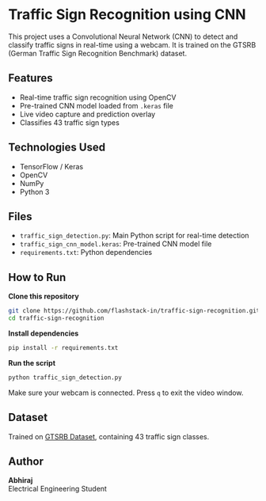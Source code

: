 #  Traffic Sign Recognition using CNN

This project uses a Convolutional Neural Network (CNN) to detect and classify traffic signs in real-time using a webcam. It is trained on the GTSRB (German Traffic Sign Recognition Benchmark) dataset.

##  Features
- Real-time traffic sign recognition using OpenCV
- Pre-trained CNN model loaded from `.keras` file
- Live video capture and prediction overlay
- Classifies 43 traffic sign types

##  Technologies Used
- TensorFlow / Keras
- OpenCV
- NumPy
- Python 3

##  Files
- `traffic_sign_detection.py`: Main Python script for real-time detection
- `traffic_sign_cnn_model.keras`: Pre-trained CNN model file
- `requirements.txt`: Python dependencies

##  How to Run

 **Clone this repository**
```bash
git clone https://github.com/flashstack-in/traffic-sign-recognition.git
cd traffic-sign-recognition
```

 **Install dependencies**
```bash
pip install -r requirements.txt
```

 **Run the script**
```bash
python traffic_sign_detection.py
```
Make sure your webcam is connected. Press `q` to exit the video window.

## Dataset
Trained on [GTSRB Dataset](https://benchmark.ini.rub.de/gtsrb_news.html), containing 43 traffic sign classes.

##  Author
**Abhiraj**  
Electrical Engineering Student  


